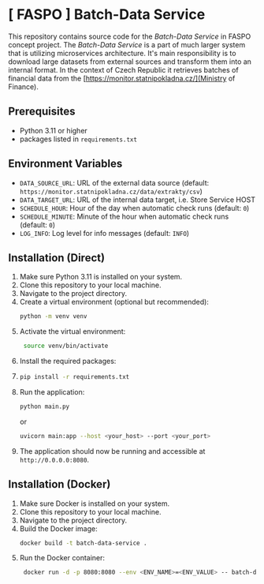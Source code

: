 # [ FASPO ] Batch-Data Service

This repository contains source code for the _Batch-Data Service_ in FASPO concept project. The _Batch-Data Service_ is 
a part of much larger system that is utilizing microservices architecture. It's main responsibility is to download 
large datasets from external sources and transform them into an internal format. In the context of Czech Republic it
retrieves batches of financial data from the [https://monitor.statnipokladna.cz/](Ministry of Finance).

## Prerequisites

* Python 3.11 or higher
* packages listed in `requirements.txt`

## Environment Variables

* `DATA_SOURCE_URL`: URL of the external data source (default: `https://monitor.statnipokladna.cz/data/extrakty/csv`)
* `DATA_TARGET_URL`: URL of the internal data target, i.e. Store Service HOST
* `SCHEDULE_HOUR`: Hour of the day when automatic check runs (default: `0`)
* `SCHEDULE_MINUTE`: Minute of the hour when automatic check runs (default: `0`)
* `LOG_INFO`: Log level for info messages (default: `INFO`)

## Installation (Direct)

1. Make sure Python 3.11 is installed on your system.
2. Clone this repository to your local machine.
3. Navigate to the project directory.
4. Create a virtual environment (optional but recommended):
   ```bash
   python -m venv venv
   ```
5. Activate the virtual environment:
    ```bash
     source venv/bin/activate
     ```
6. Install the required packages:
7. ```bash
   pip install -r requirements.txt
   ```
9. Run the application:
   ```bash
   python main.py
   ```
   or
   ```bash
   uvicorn main:app --host <your_host> --port <your_port>
   ```
10. The application should now be running and accessible at `http://0.0.0.0:8080`.

## Installation (Docker)

1. Make sure Docker is installed on your system.
2. Clone this repository to your local machine.
3. Navigate to the project directory.
4. Build the Docker image:
   ```bash
   docker build -t batch-data-service .
   ```
5. Run the Docker container:
   ```bash
    docker run -d -p 8080:8080 --env <ENV_NAME>=<ENV_VALUE> -- batch-data-service
    ```
